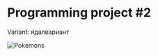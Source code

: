 # Programming project #2

Variant: ядалвариант

![Pokemons](https://github.com/slamach/prog-labs/blob/master/prog-lab2/doc/pokemons.png?raw=true)
